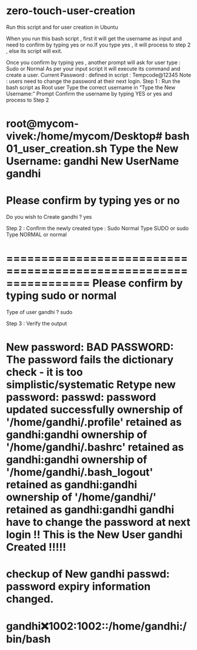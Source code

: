 # zero-touch-user-creation
Run this script and for user creation in Ubuntu  


When you run this bash script , first it will get the username as input and need to confirm by typing yes or no.If you type yes , it will process to step 2 , else its script will exit.

Once you confirm by typing yes , another prompt will ask for user type : Sudo or Normal
As per your input script it will execute its command and create a user.
Current Password : defined in script : Tempcode@12345
Note : users need to change the password at their next login.
Step 1 : 
Run the bash script as Root user 
Type the correct username in “Type the New Username:” Prompt
Confirm the username by typing YES or yes and process to Step 2

root@mycom-vivek:/home/mycom/Desktop# bash 01_user_creation.sh 
Type the New Username: gandhi
New UserName gandhi
================================================================
Please confirm by typing yes or no
================================================================
Do you wish to Create gandhi ? yes


Step 2 :
Confirm the newly created type :
Sudo 
Normal
Type SUDO or sudo
Type NORMAL or normal

================================================================
Please confirm by typing sudo or normal
================================================================
Type of user gandhi ? sudo


Step 3 :
Verify the output

New password: BAD PASSWORD: The password fails the dictionary check - it is too simplistic/systematic
Retype new password: passwd: password updated successfully
ownership of '/home/gandhi/.profile' retained as gandhi:gandhi
ownership of '/home/gandhi/.bashrc' retained as gandhi:gandhi
ownership of '/home/gandhi/.bash_logout' retained as gandhi:gandhi
ownership of '/home/gandhi/' retained as gandhi:gandhi
gandhi have to change the password at next login !!
This is the New User gandhi Created !!!!!
================================================================
checkup of New gandhi
passwd: password expiry information changed.
================================================================
gandhi:x:1002:1002::/home/gandhi:/bin/bash
================================================================

